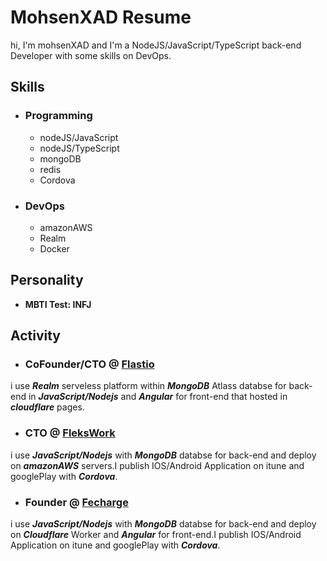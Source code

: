 # MohsenXAD Resume

hi, I'm mohsenXAD and I'm a NodeJS/JavaScript/TypeScript back-end Developer with some skills on DevOps.

## Skills

- ### Programming

  - nodeJS/JavaScript
  - nodeJS/TypeScript
  - mongoDB
  - redis
  - Cordova

- ### DevOps

  - amazonAWS
  - Realm
  - Docker

## Personality

- **MBTI Test: INFJ**

## Activity

- ### CoFounder/CTO @ [Flastio](https://flastio.com/)

i use ***Realm*** serveless platform within ***MongoDB*** Atlass databse for back-end in ***JavaScript/Nodejs*** and ***Angular*** for front-end that hosted in ***cloudflare*** pages.

- ### CTO @ [FleksWork](https://flekswork.com/)

i use ***JavaScript/Nodejs*** with ***MongoDB*** databse for back-end and deploy on ***amazonAWS*** servers.I publish IOS/Android Application on itune and googlePlay with ***Cordova***.

- ### Founder @ [Fecharge](https://fecharge.ir)

i use ***JavaScript/Nodejs*** with ***MongoDB*** databse for back-end and deploy on ***Cloudflare*** Worker and ***Angular*** for front-end.I publish IOS/Android Application on itune and googlePlay with ***Cordova***.

